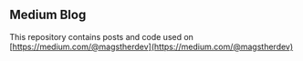 ## Medium Blog

This repository contains posts and code used on [https://medium.com/@magstherdev](https://medium.com/@magstherdev)
